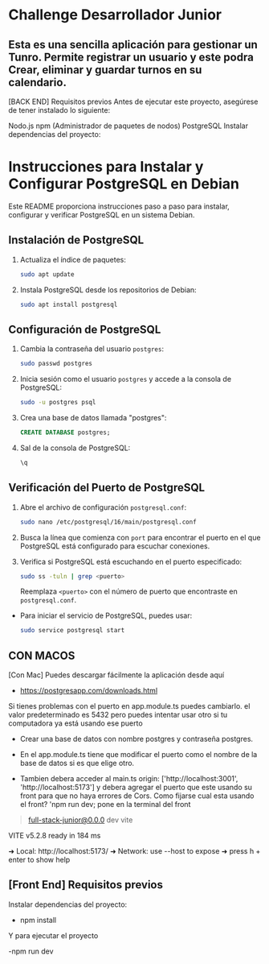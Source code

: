 # Challenge Desarrollador Junior

## Esta es una sencilla aplicación para gestionar un Tunro. Permite registrar un usuario y este podra Crear, eliminar y guardar turnos en su calendario. 

[BACK END] Requisitos previos Antes de ejecutar este proyecto, asegúrese de tener instalado lo siguiente:

Nodo.js
npm (Administrador de paquetes de nodos)
PostgreSQL
Instalar dependencias del proyecto:
# Instrucciones para Instalar y Configurar PostgreSQL en Debian

Este README proporciona instrucciones paso a paso para instalar, configurar y verificar PostgreSQL en un sistema Debian.

## Instalación de PostgreSQL

1. Actualiza el índice de paquetes:

    ```bash
    sudo apt update
    ```

2. Instala PostgreSQL desde los repositorios de Debian:

    ```bash
    sudo apt install postgresql
    ```

## Configuración de PostgreSQL

1. Cambia la contraseña del usuario `postgres`:

    ```bash
    sudo passwd postgres
    ```

2. Inicia sesión como el usuario `postgres` y accede a la consola de PostgreSQL:

    ```bash
    sudo -u postgres psql
    ```

3. Crea una base de datos llamada "postgres":

    ```sql
    CREATE DATABASE postgres;
    ```

4. Sal de la consola de PostgreSQL:

    ```sql
    \q
    ```

## Verificación del Puerto de PostgreSQL

1. Abre el archivo de configuración `postgresql.conf`:

    ```bash
    sudo nano /etc/postgresql/16/main/postgresql.conf
    ```

2. Busca la línea que comienza con `port` para encontrar el puerto en el que PostgreSQL está configurado para escuchar conexiones.

3. Verifica si PostgreSQL está escuchando en el puerto especificado:

    ```bash
    sudo ss -tuln | grep <puerto>
    ```

    Reemplaza `<puerto>` con el número de puerto que encontraste en `postgresql.conf`.

- Para iniciar el servicio de PostgreSQL, puedes usar:

    ```bash
    sudo service postgresql start

## CON MACOS
[Con Mac] Puedes descargar fácilmente la aplicación desde aquí
- https://postgresapp.com/downloads.html

Si tienes problemas con el puerto en app.module.ts puedes cambiarlo. el valor predeterminado es 5432 pero puedes intentar usar otro si tu computadora ya está usando ese puerto

- Crear una base de datos con nombre postgres y contraseña postgres.

- En el app.module.ts tiene que modificar el puerto como el nombre de la base de datos si es que elige otro.

- Tambien debera acceder al main.ts
    origin: ['http://localhost:3001', 'http://localhost:5173'] y debera agregar el puerto que este usando su front para que no haya errores de Cors. Como fijarse cual esta usando el front? 'npm run dev; pone en la terminal del front

> full-stack-junior@0.0.0 dev
> vite


  VITE v5.2.8  ready in 184 ms

  ➜  Local:   http://localhost:5173/
  ➜  Network: use --host to expose
  ➜  press h + enter to show help

## [Front End] Requisitos previos

Instalar dependencias del proyecto:

- npm install 

Y para ejecutar el proyecto 

-npm run dev 